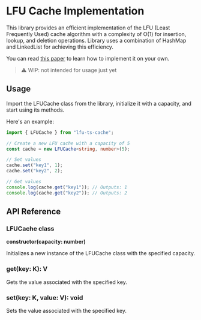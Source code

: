 # LFU Cache Implementation

This library provides an efficient implementation of the LFU (Least Frequently Used) cache algorithm with a complexity of O(1) for insertion, lookup, and deletion operations.
Library uses a combination of HashMap and LinkedList for achieving this efficiency.

You can read [this paper](http://dhruvbird.com/lfu.pdf) to learn how to implement it on your own.

> ⚠️ WIP: not intended for usage just yet

## Usage

Import the LFUCache class from the library, initialize it with a capacity, and start using its methods.

Here's an example:

```typescript
import { LFUCache } from "lfu-ts-cache";

// Create a new LFU cache with a capacity of 5
const cache = new LFUCache<string, number>(5);

// Set values
cache.set("key1", 1);
cache.set("key2", 2);

// Get values
console.log(cache.get("key1")); // Outputs: 1
console.log(cache.get("key2")); // Outputs: 2

```

## API Reference

### LFUCache class
**constructor(capacity: number)**

Initializes a new instance of the LFUCache class with the specified capacity.

### get(key: K): V
Gets the value associated with the specified key.

### set(key: K, value: V): void
Sets the value associated with the specified key.